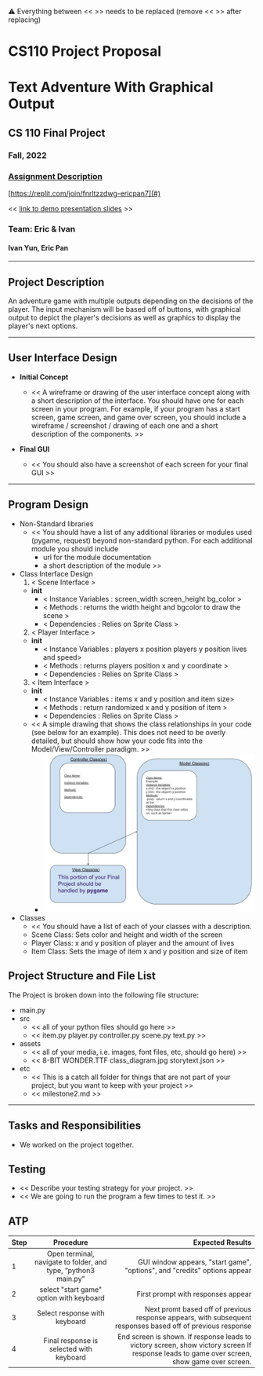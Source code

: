 :warning: Everything between << >> needs to be replaced (remove << >> after replacing)
# CS110 Project Proposal
# Text Adventure With Graphical Output
## CS 110 Final Project
### Fall, 2022
### [Assignment Description](https://docs.google.com/document/d/1H4R6yLL7som1lglyXWZ04RvTp_RvRFCCBn6sqv-82ps/edit?usp=sharing)

 [https://replit.com/join/fnrltzzdwg-ericpan7](#) 

<< [link to demo presentation slides](#) >>

### Team:  Eric & Ivan 
#### Ivan Yun, Eric Pan

***

## Project Description

An adventure game with multiple outputs depending on the decisions of the player. The input mechanism will be based off of buttons, with graphical output to depict the player's decisions as well as graphics to display the player's next options. 

***    

## User Interface Design

- **Initial Concept**
  - << A wireframe or drawing of the user interface concept along with a short description of the interface. You should have one for each screen in your program. For example, if your program has a start screen, game screen, and game over screen, you should include a wireframe / screenshot / drawing of each one and a short description of the components. >>
    
    
- **Final GUI**
  - << You should also have a screenshot of each screen for your final GUI >>

***        

## Program Design

* Non-Standard libraries
    * << You should have a list of any additional libraries or modules used (pygame, request) beyond non-standard python. 
         For each additional module you should include
         - url for the module documentation
         - a short description of the module >>
* Class Interface Design
    1. < Scene Interface > 
    * __init__
        * < Instance Variables : screen_width screen_height bg_color >
        * < Methods : returns the width height and bgcolor to draw the scene >
        * < Dependencies : Relies on Sprite Class >
    2. < Player Interface >
    * __init__
        * < Instance Variables : players x position players y position lives and speed>
        * < Methods : returns players position x and y coordinate >
        * < Dependencies : Relies on Sprite Class >
    3. < Item Interface > 
    * __init__
        * < Instance Variables : items x and y position and item size>
        * < Methods : return randomized x and y position of item >
        * < Dependencies : Relies on Sprite Class >                 
    * << A simple drawing that shows the class relationships in your code (see below for an example). This does not need to be overly detailed, but should show how your code fits into the Model/View/Controller paradigm. >>
        * ![class diagram](assets/class_diagram.jpg) 
* Classes
    * << You should have a list of each of your classes with a description. 
    *  Scene Class: Sets color and height and width of the screen 
    *  Player Class: x and y position of player and the amount of lives 
    *  Item Class: Sets the image of item x and y position and size of item 

## Project Structure and File List

The Project is broken down into the following file structure:

* main.py
* src
    * << all of your python files should go here >>
    * << item.py player.py controller.py scene.py text.py >>
* assets
    * << all of your media, i.e. images, font files, etc, should go here) >>
    * << 8-BIT WONDER.TTF class_diagram.jpg storytext.json >>
* etc
    * << This is a catch all folder for things that are not part of your project, but you want to keep with your project >>
    * << milestone2.md >>

***

## Tasks and Responsibilities 

   * We worked on the project together.

## Testing

* << Describe your testing strategy for your project. >>
* << We are going to run the program a few times to test it. >>

## ATP

| Step                 |Procedure             |Expected Results                   |
|----------------------|:--------------------:|----------------------------------:|
|  1                   | Open terminal, navigate to folder, and type, “python3 main.py”  |GUI window appears, "start game", "options", and "credits" options appear |
|  2                   | select "start game" option with keyboard   | First prompt with responses appear|
|3                     | Select response with keyboard| Next promt based off of previous response appears, with subsequent responses based off of previous response|
|4| Final response is selected with keyboard| End screen is shown. If response leads to victory screen, show victory screen If response leads to game over screen, show game over screen.|